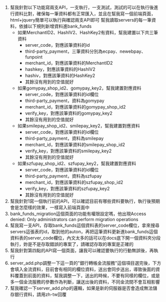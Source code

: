 1. 幫我針對以下功能寫兩支API，一支執行，一支測試，測試的可以在執行後進行資料比對，確保每一筆資料都有正常匯入，並且在幫我寫一個前端頁面，html+jquery簡單可以執行與確認兩支API即可
幫我讀取servers的每一筆資料，依據以下規則新增資料進bank_funds
    - 如果MerchantID2、HashIV2、HashKey2有資料，幫我建置以下共三筆資料
        * server_code，對應該筆資料的id
        * third-party_payment，三筆資料分別為ecpay、newebpay、funpoint
        * merchant_id，對應該筆資料的MerchantID2
        * hashkey，對應該筆資料的HashIV2
        * hashiv，對應該筆資料的HashKey2
        * 其餘沒有用到的空值就好
    - 如果gomypay_shop_id2、gomypay_key2，幫我建置對應資料
        * server_code，對應該筆資料的id欄位
        * third-party_payment，資料為gomypay
        * merchant_id，對應該筆資料的gomypay_shop_id2
        * verify_key，對應該筆資料的gomypay_key2
        * 其餘沒有用到的空值就好
    - 如果smilepay_shop_id2、smilepay_key2，幫我建置對應資料
        * server_code，對應該筆資料的id欄位
        * third-party_payment，資料為smilepay
        * merchant_id，對應該筆資料的smilepay_shop_id2
        * verify_key，對應該筆資料的smilepay_key2
        * 其餘沒有用到的空值就好
    - 如果szfupay_shop_id2、szfupay_key2，幫我建置對應資料
        * server_code，對應該筆資料的id欄位
        * third-party_payment，資料為szfupay
        * merchant_id，對應該筆資料的szfupay_shop_id2
        * verify_key，對應該筆資料的szfupay_key2
        * 其餘沒有用到的空值就好
2. 幫我針對1寫一個執行前的API，可以確認目前有哪些資料要執行，執行後預期會是怎麼樣的效果，一樣寫入前端頁面中
3. bank_funds_migration這個頁面的功能有權限設定嗎，他出現Access denied: Only administrators can perform migration operations
4. 幫我寫一支API，存取bank_funds這個資料表的server_code欄位，拿來搜尋servers這張表的id，取到他的auton，再把這筆資料更新進bank_funds這個資料表的server_code欄位，內文太多的話可以在docs底下開一個資料夾分段執行，妳是不是存取錯誤的專案了，請確認存取的專案是正確的
5. 幫我針對第四點的API寫一個頁面，讓我可以確認要執行的行動無誤後，再執行
6. server_add.php調整一下這一頁的"銀行轉帳金流服務"這個項目選完後，下方會填入金流資料，目前會有相同的欄位資料，送出會同步送出，導致後面的資料覆蓋到前面的資料，幫我調整一下，送出的時候，不要有同樣的欄位，或是多一個金流服務的參數作為判斷，讓送出後的資料，不同金流間不會互相影響
7. 幫我確認一下server_add.php的邏輯，如果是新的伺服器是否會造成無法儲存銀行資料，請用zh-tw回覆
